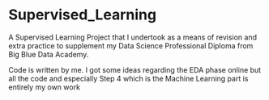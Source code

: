 # Supervised_Learning
A Supervised Learning Project that I undertook as a means of revision and extra practice to supplement my Data Science Professional Diploma from Big Blue Data Academy.

Code is written by me. I got some ideas regarding the EDA phase online but all the code and especially Step 4 which is the Machine Learning part is entirely my own work 
